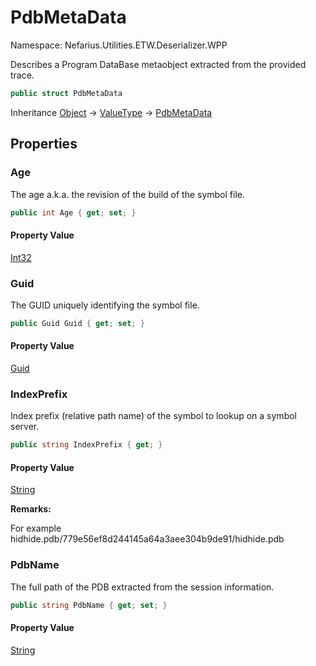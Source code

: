 # PdbMetaData

Namespace: Nefarius.Utilities.ETW.Deserializer.WPP

Describes a Program DataBase metaobject extracted from the provided trace.

```csharp
public struct PdbMetaData
```

Inheritance [Object](https://docs.microsoft.com/en-us/dotnet/api/system.object) → [ValueType](https://docs.microsoft.com/en-us/dotnet/api/system.valuetype) → [PdbMetaData](./nefarius.utilities.etw.deserializer.wpp.pdbmetadata.md)

## Properties

### <a id="properties-age"/>**Age**

The age a.k.a. the revision of the build of the symbol file.

```csharp
public int Age { get; set; }
```

#### Property Value

[Int32](https://docs.microsoft.com/en-us/dotnet/api/system.int32)<br>

### <a id="properties-guid"/>**Guid**

The GUID uniquely identifying the symbol file.

```csharp
public Guid Guid { get; set; }
```

#### Property Value

[Guid](https://docs.microsoft.com/en-us/dotnet/api/system.guid)<br>

### <a id="properties-indexprefix"/>**IndexPrefix**

Index prefix (relative path name) of the symbol to lookup on a symbol server.

```csharp
public string IndexPrefix { get; }
```

#### Property Value

[String](https://docs.microsoft.com/en-us/dotnet/api/system.string)<br>

**Remarks:**

For example
 hidhide.pdb/779e56ef8d244145a64a3aee304b9de91/hidhide.pdb

### <a id="properties-pdbname"/>**PdbName**

The full path of the PDB extracted from the session information.

```csharp
public string PdbName { get; set; }
```

#### Property Value

[String](https://docs.microsoft.com/en-us/dotnet/api/system.string)<br>
